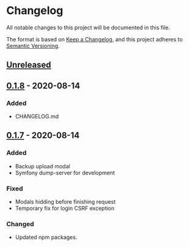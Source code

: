 # Changelog
All notable changes to this project will be documented in this file.

The format is based on [Keep a Changelog](https://keepachangelog.com/en/1.0.0/),
and this project adheres to [Semantic Versioning](https://semver.org/spec/v2.0.0.html).

## [Unreleased]

## [0.1.8] - 2020-08-14
### Added
- CHANGELOG.md

## [0.1.7] - 2020-08-14
### Added
- Backup upload modal
- Symfony dump-server for development

### Fixed
- Modals hidding before finishing request
- Temporary fix for login CSRF exception

### Changed
- Updated npm packages.


[Unreleased]: https://github.com/knobik/rpi-cluster-pxe/compare/0.1.8...HEAD
[0.1.8]: https://github.com/knobik/rpi-cluster-pxe/compare/0.1.7...0.1.8
[0.1.7]: https://github.com/knobik/rpi-cluster-pxe/compare/0.1.6...0.1.7